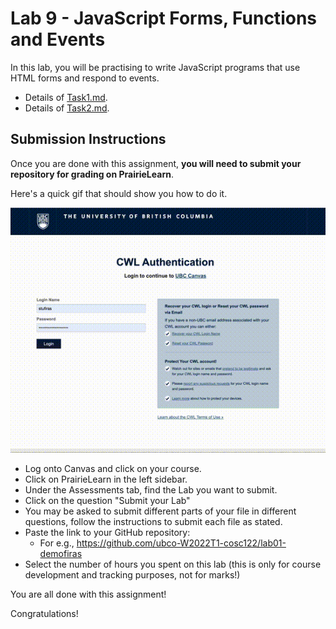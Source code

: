# Lab 9 - JavaScript Forms, Functions and Events

In this lab, you will be practising to write JavaScript programs that use HTML forms and respond to events.

- Details of [Task1.md](Task1.md).
- Details of [Task2.md](Task2.md).

## Submission Instructions

Once you are done with this assignment, **you will need to submit your repository for grading on PrairieLearn**.

Here's a quick gif that should show you how to do it.

<img src="images/prairielearn_submit.gif">

- Log onto Canvas and click on your course.
- Click on PrairieLearn in the left sidebar.
- Under the Assessments tab, find the Lab you want to submit.
- Click on the question "Submit your Lab"
- You may be asked to submit different parts of your file in different questions, follow the instructions to submit each file as stated.
- Paste the link to your GitHub repository: 
    - For e.g., https://github.com/ubco-W2022T1-cosc122/lab01-demofiras
- Select the number of hours you spent on this lab (this is only for course development and tracking purposes, not for marks!)

You are all done with this assignment!

Congratulations!
